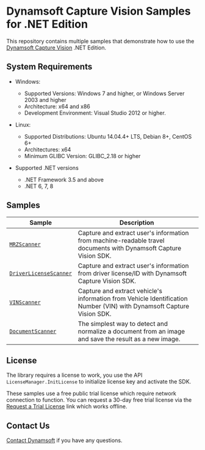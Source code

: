 # Dynamsoft Capture Vision Samples for .NET Edition

This repository contains multiple samples that demonstrate how to use the [Dynamsoft Capture Vision](https://www.dynamsoft.com/capture-vision/docs/core/introduction/?lang=dotnet) .NET Edition.

## System Requirements

- Windows:
  - Supported Versions: Windows 7 and higher, or Windows Server 2003 and higher
  - Architecture: x64 and x86
  - Development Environment: Visual Studio 2012 or higher.

- Linux:
  - Supported Distributions: Ubuntu 14.04.4+ LTS, Debian 8+, CentOS 6+
  - Architectures: x64
  - Minimum GLIBC Version: GLIBC_2.18 or higher

- Supported .NET versions
  - .NET Framework 3.5 and above
  - .NET 6, 7, 8

## Samples

| Sample            | Description |
|---------------|----------------------|
|[`MRZScanner`](Samples/MRZScanner)          | Capture and extract user's information from machine-readable travel documents with Dynamsoft Capture Vision SDK.            |
|[`DriverLicenseScanner`](Samples/DriverLicenseScanner)          | Capture and extract user's information from driver license/ID with Dynamsoft Capture Vision SDK.            |
|[`VINScanner`](Samples/VINScanner)          | Capture and extract vehicle's information from Vehicle Identification Number (VIN) with Dynamsoft Capture Vision SDK.            |
|[`DocumentScanner`](Samples/DocumentScanner)          | The simplest way to detect and normalize a document from an image and save the result as a new image.            |

## License

The library requires a license to work, you use the API `LicenseManager.InitLicense` to initialize license key and activate the SDK.

These samples use a free public trial license which require network connection to function. You can request a 30-day free trial license via the <a href="https://www.dynamsoft.com/customer/license/trialLicense?product=dcv&utm_source=github&package=dotnet" target="_blank">Request a Trial License</a> link which works offline.

## Contact Us

<a href="https://www.dynamsoft.com/company/contact/">Contact Dynamsoft</a> if you have any questions.
